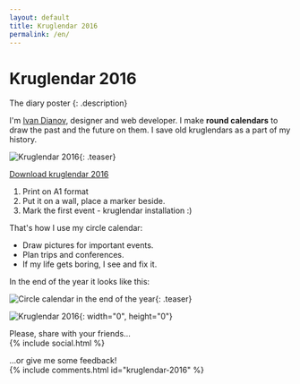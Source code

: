 ```yaml
---
layout: default
title: Kruglendar 2016
permalink: /en/
---
```


Kruglendar 2016
===

The diary poster
{: .description}

I'm <a href="mailto:{{ site.email }}" target="_blank">Ivan Dianov</a>, designer and web developer. I make **round calendars** to draw the past and the future on them. I save old kruglendars as a part of my history.

![Kruglendar 2016](../src/kruglendar-2016.png){: .teaser}

<a href="src/kruglendar-2016.pdf" class="btn" target="_blank">Download kruglendar 2016</a>

1. Print on А1 format
1. Put it on a wall, place a marker beside.
1. Mark the first event - kruglendar installation :)

That's how I use my circle calendar:

* Draw pictures for important events.
* Plan trips and conferences.
* If my life gets boring, I see and fix it.

In the end of the year it looks like this:

![Circle calendar in the end of the year](https://cloud.githubusercontent.com/assets/797993/12012448/bee53826-ad04-11e5-8f9a-b880d8e90ca1.png){: .teaser}

![Kruglendar 2016](https://cloud.githubusercontent.com/assets/797993/11761392/50dac52a-a0da-11e5-9903-2fd0c136740b.png){: width="0", height="0"}

Please, share with your friends…
<br>
{% include social.html %}
<!--<br>-->
<!--{% include donate.html %}-->
…or give me some feedback!
<br>
{% include comments.html id="kruglendar-2016" %}

